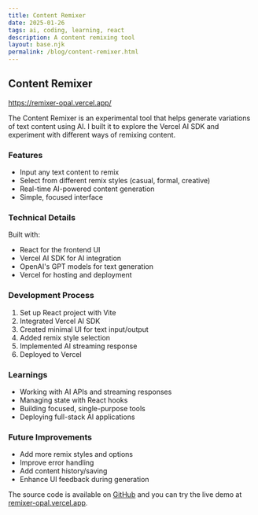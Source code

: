 ```yaml
---
title: Content Remixer
date: 2025-01-26
tags: ai, coding, learning, react
description: A content remixing tool
layout: base.njk
permalink: /blog/content-remixer.html
---
```


<section>

## Content Remixer

https://remixer-opal.vercel.app/

The Content Remixer is an experimental tool that helps generate variations of text content using AI. I built it to explore the Vercel AI SDK and experiment with different ways of remixing content.

### Features
- Input any text content to remix
- Select from different remix styles (casual, formal, creative)
- Real-time AI-powered content generation
- Simple, focused interface

### Technical Details
Built with:
- React for the frontend UI
- Vercel AI SDK for AI integration
- OpenAI's GPT models for text generation
- Vercel for hosting and deployment

### Development Process
1. Set up React project with Vite
2. Integrated Vercel AI SDK
3. Created minimal UI for text input/output
4. Added remix style selection
5. Implemented AI streaming response
6. Deployed to Vercel

### Learnings
- Working with AI APIs and streaming responses
- Managing state with React hooks
- Building focused, single-purpose tools
- Deploying full-stack AI applications

### Future Improvements
- Add more remix styles and options
- Improve error handling
- Add content history/saving
- Enhance UI feedback during generation

The source code is available on [GitHub](https://github.com/CinimoDY/remixer) and you can try the live demo at [remixer-opal.vercel.app](https://remixer-opal.vercel.app/).


</section>


